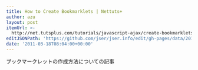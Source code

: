 ```yaml
---
title: How to Create Bookmarklets | Nettuts+
author: azu
layout: post
itemUrl: >-
  http://net.tutsplus.com/tutorials/javascript-ajax/create-bookmarklets-the-right-way/
editJSONPath: 'https://github.com/jser/jser.info/edit/gh-pages/data/2011/03/index.json'
date: '2011-03-18T08:04:00+00:00'
---
```

ブックマークレットの作成方法についての記事
